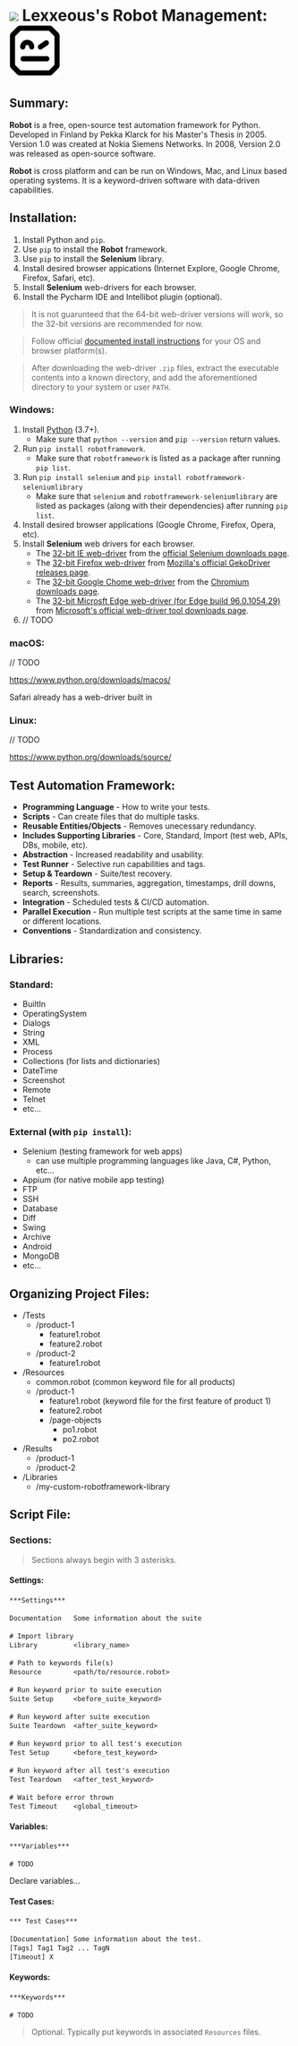 <!-- Robot Management.md -->

# <img src="../../.pics/Lexxeous/lexx_headshot_clear.png" width="90px"/> Lexxeous's Robot Management: <img src="../../.pics/Python/Robot/robot_logo.jpg" width="90px"/>

## Summary:

**Robot** is a free, open-source test automation framework for Python. Developed in Finland by Pekka Klarck for his Master's Thesis in 2005. Version 1.0 was created at Nokia Siemens Networks. In 2008, Version 2.0 was released as open-source software.

**Robot** is cross platform and can be run on Windows, Mac, and Linux based operating systems. It is a keyword-driven software with data-driven capabilities.

## Installation:

1. Install Python and `pip`.
2. Use `pip` to install the **Robot** framework.
3. Use `pip` to install the **Selenium** library.
4. Install desired browser appications (Internet Explore, Google Chrome, Firefox, Safari, etc).
5. Install **Selenium** web-drivers for each browser.
6. Install the Pycharm IDE and Intellibot plugin (optional).

> It is not guarunteed that the 64-bit web-driver versions will work, so the 32-bit versions are recommended for now.

> Follow official [documented install instructions](https://www.selenium.dev/downloads/) for your OS and browser platform(s).

> After downloading the web-driver `.zip` files, extract the executable contents into a known directory, and add the aforementioned directory to your system or user `PATH`.

### Windows:

1. Install [Python](https://www.python.org/downloads/windows/) (3.7+).
    * Make sure that `python --version` and `pip --version` return values.
2. Run `pip install robotframework`.
    * Make sure that `robotframework` is listed as a package after running `pip list`.
3. Run `pip install selenium` and `pip install robotframework-seleniumlibrary`
    * Make sure that `selenium`  and `robotframework-seleniumlibrary` are listed as packages (along with their dependencies) after running `pip list`.
4. Install desired browser applications (Google Chrome, Firefox, Opera, etc).
5. Install **Selenium** web drivers for each browser.
    * The [32-bit IE web-driver](https://github.com/SeleniumHQ/selenium/releases/download/selenium-4.0.0/IEDriverServer_Win32_4.0.0.zip) from the [official Selenium downloads page](https://www.selenium.dev/downloads/).
    * The [32-bit Firefox web-driver](https://github.com/mozilla/geckodriver/releases/download/v0.30.0/geckodriver-v0.30.0-win32.zip) from [Mozilla's official GekoDriver releases page](https://github.com/mozilla/geckodriver/releases).
    * The [32-bit Google Chome web-driver](https://chromedriver.storage.googleapis.com/96.0.4664.45/chromedriver_win32.zip) from the [Chromium downloads page](https://chromedriver.chromium.org/).
    * The [32-bit Microsft Edge web-driver (for Edge build 96.0.1054.29)](https://msedgedriver.azureedge.net/96.0.1054.29/edgedriver_win32.zip) from [Microsoft's official web-driver tool downloads page](https://developer.microsoft.com/en-us/microsoft-edge/tools/webdriver/#downloads).
6. // TODO

### macOS:

// TODO

https://www.python.org/downloads/macos/

Safari already has a web-driver built in

### Linux:

// TODO

https://www.python.org/downloads/source/

## Test Automation Framework:

  * **Programming Language** - How to write your tests.
  * **Scripts** - Can create files that do multiple tasks.
  * **Reusable Entities/Objects** - Removes unecessary redundancy.
  * **Includes Supporting Libraries** - Core, Standard, Import (test web, APIs, DBs, mobile, etc).
  * **Abstraction** - Increased readability and usability.
  * **Test Runner** - Selective run capabilities and tags.
  * **Setup & Teardown** - Suite/test recovery.
  * **Reports** - Results, summaries, aggregation, timestamps, drill downs, search, screenshots.
  * **Integration** - Scheduled tests & CI/CD automation.
  * **Parallel Execution** - Run multiple test scripts at the same time in same or different locations.
  * **Conventions** - Standardization and consistency.


## Libraries:

### Standard:

  * BuiltIn
  * OperatingSystem
  * Dialogs
  * String
  * XML
  * Process
  * Collections (for lists and dictionaries)
  * DateTime
  * Screenshot
  * Remote
  * Telnet
  * etc...

### External (with `pip install`):

  * Selenium (testing framework for web apps)
    * can use multiple programming languages like Java, C#, Python, etc...
  * Appium (for native mobile app testing)
  * FTP
  * SSH
  * Database
  * Diff
  * Swing
  * Archive
  * Android
  * MongoDB
  * etc...


## Organizing Project Files:

  * /Tests
    * /product-1
      - feature1.robot
      - feature2.robot
    * /product-2
      - feature1.robot
  * /Resources
    * common.robot (common keyword file for all products)
    * /product-1
      - feature1.robot (keyword file for the first feature of product 1)
      - feature2.robot
      - /page-objects
        - po1.robot
        - po2.robot
  * /Results
    * /product-1
    * /product-2
  * /Libraries
    * /my-custom-robotframework-library


## Script File:

### Sections:

> Sections always begin with 3 asterisks.

#### Settings:

```robot
***Settings***

Documentation   Some information about the suite

# Import library
Library         <library_name>

# Path to keywords file(s)
Resource        <path/to/resource.robot>

# Run keyword prior to suite execution
Suite Setup     <before_suite_keyword>

# Run keyword after suite execution
Suite Teardown  <after_suite_keyword>

# Run keyword prior to all test's execution
Test Setup      <before_test_keyword>

# Run keyword after all test's execution
Test Teardown   <after_test_keyword>

# Wait before error thrown
Test Timeout    <global_timeout>
```
#### Variables:

```robot
***Variables***

# TODO
```

Declare variables...

#### Test Cases:

```robot
*** Test Cases***

[Documentation] Some information about the test.
[Tags] Tag1 Tag2 ... TagN
[Timeout] X
```

#### Keywords:

```robot
***Keywords***

# TODO
```

> Optional. Typically put keywords in associated `Resources` files.